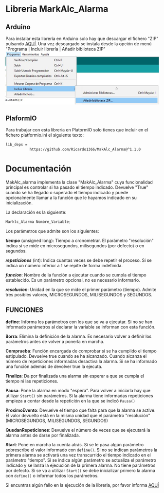 Libreria MarkAlc_Alarma
=======================
Arduino
-------
Para instalar esta librería en Arduino solo hay que descargar el fichero "ZIP" pulsando [AQUÍ](https://github.com/Ricardo1366/MakAlc_Alarma/archive/refs/heads/master.zip). Una vez descargado se instala desde la opción de menú "Programa | Incluir librería | Añadir biblioteca ZIP"
![Instalar librería ZIP](https://github.com/Ricardo1366/MakAlc_Alarma/raw/master/test/Instalar_Libreria_Zip.JPG)

PlaformIO
---------
Para trabajar con esta libreria en PlatormIO solo tienes que incluir en el fichero platformio.ini el siguiente texto:
```text
lib_deps =
           https://github.com/Ricardo1366/MakAlc_Alarma@^1.1.0
```
Documentación
=============
MakAlc_alarma implementa la clase "MakAlc_Alarma" cuya funcionalidad principal es controlar si ha pasado el tiempo indicado. Devuelve "True" cuando se ha llegado o superado el tiempo indicado y puede opcionalmente llamar a la función que le hayamos indicado en su inicialización.

La declaración es la siguiente:
```cpp
Marklc_Alarma Nombre_Variable;
```
Los parámetros que admite son los siguientes:

___tiempo___ (unsigned long): Tiempo a cronometrar. El parámetro "resolución" indica si se mide en microsegundos, milisegundos (por defecto) o en segundos.

___repeticiones___ (int): Indica cuantas veces se debe repetir el proceso. Si se indica un número inferior a 1 se repite de forma indefinida.

___funcion___: Nombre de la función a ejecutar cuando se cumpla el tiempo establecido. Es un parámetro opcional, no es necesario informarlo.

___resolucion___: Unidad en la que se mide el primer parámetro (tiempo). Admite tres posibles valores, MICROSEGUNDOS, MILISEGUNDOS y SEGUNDOS.

FUNCIONES
---------
__define__: Informa los parámetros con los que se va a ejecutar. Si no se han informado parámetros al declarar la variable se informan con esta función.

__Borra__: Elimina la definición de la alarma. Es necesario volver a definir los parámetros antes de volver a ponerla en marcha.

__Comprueba__: Función encargada de comprobar si se ha cumplido el tiempo estipulado. Devuelve true cuando se ha alcanzado. Cuando alcanza el número de repeticiones informadas desactiva la alarma. Si se ha informado una función además de devolver true la ejecuta.

__Finaliza__: Da por finalizada una alarma sin esperar a que se cumpla el tiempo ni las repeticiones.

__Pausa__: Pone la alarma en modo "espera". Para volver a iniciarla hay que utilizar `Start()` sin parámetros. Si la alarma tiene informadas repeticiones empieza a contar desde la repetición en la que se indicó `Pausa()`

__ProximoEvento__: Devuelve el tiempo que falta para que la alarma se active. El valor devuelto está en la misma unidad que el parámetro "resolución" (MICROSEGUNDOS, MILISEGUNDOS, SEGUNDOS)

__QuedanRepeticiones__: Devuelve el número de veces que se ejecutará la alarma antes de darse por finalizada.

__Start__: Pone en marcha la cuenta atrás. Si se le pasa algún parámetro sobrescribe el valor informado con `define()`. Si no se indican parámetros la primera alarma se activará una vez transcurrido el tiempo indicado en el parámetro "tiempo". Si se indica algún parámetro se actualiza el parámetro indicado y se lanza la ejecución de la primera alarma.
No tiene parámetros por defecto. Si se va a utilizar `Start()` se debe inicializar primero la alarma con `define()` o informar todos los parámetros.

Si encuntras algún fallo en la ejecución de la libreria, por favor informa [AQUÍ](mailto:ricardomakeralicante@gmail.com)